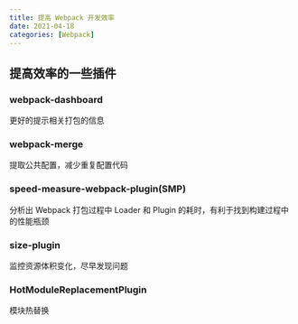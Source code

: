 ```yaml
---
title: 提高 Webpack 开发效率
date: 2021-04-18
categories: [Webpack]
---
```


## 提高效率的一些插件

### webpack-dashboard

更好的提示相关打包的信息

### webpack-merge

提取公共配置，减少重复配置代码

### speed-measure-webpack-plugin(SMP)

分析出 Webpack 打包过程中 Loader 和 Plugin 的耗时，有利于找到构建过程中的性能瓶颈

### size-plugin

监控资源体积变化，尽早发现问题

### HotModuleReplacementPlugin

模块热替换